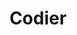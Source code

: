 ---
title: 'Codier'
description: 'Explore and attempt front-end coding challenges.'
link: 'https://codier.io/'
imageURL: 'https://res.cloudinary.com/dc6mrv5cb/image/upload/v1701193937/personal-resources/challenges/codier.io__k7z1us.png'
---